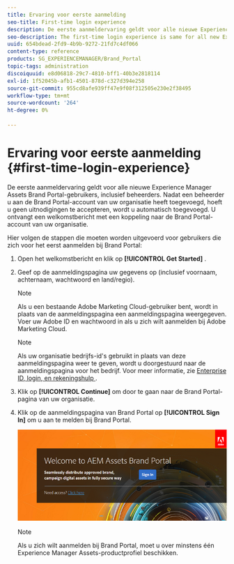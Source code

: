 ```yaml
---
title: Ervaring voor eerste aanmelding
seo-title: First-time login experience
description: De eerste aanmeldervaring geldt voor alle nieuwe Experience Manager Assets Brand Portal-gebruikers, inclusief beheerders. Nadat een beheerder u aan de Brand Portal-account van uw organisatie heeft toegevoegd, hoeft u geen uitnodigingen te accepteren, wordt u automatisch toegevoegd. U ontvangt een welkomstbericht met een koppeling naar de Brand Portal-account van uw organisatie.
seo-description: The first-time login experience is same for all new Experience Manager Assets Brand Portal users, including Administrators. After an Administrator adds you to your organization's Brand Portal account, you need not accept invitations, you are automatically added. You receive a welcome email that contains a link to your organization’s Brand Portal account.
uuid: 654bdead-2fd9-4b9b-9272-21fd7c4df066
content-type: reference
products: SG_EXPERIENCEMANAGER/Brand_Portal
topic-tags: administration
discoiquuid: e8d06818-29c7-4810-bff1-40b3e2818114
exl-id: 1f52045b-afb1-4501-878d-c327d394e258
source-git-commit: 955cd8afe939ff47e9f08f312505e230e2f38495
workflow-type: tm+mt
source-wordcount: '264'
ht-degree: 0%

---
```


# Ervaring voor eerste aanmelding {#first-time-login-experience}

De eerste aanmeldervaring geldt voor alle nieuwe Experience Manager Assets Brand Portal-gebruikers, inclusief beheerders. Nadat een beheerder u aan de Brand Portal-account van uw organisatie heeft toegevoegd, hoeft u geen uitnodigingen te accepteren, wordt u automatisch toegevoegd. U ontvangt een welkomstbericht met een koppeling naar de Brand Portal-account van uw organisatie.

Hier volgen de stappen die moeten worden uitgevoerd voor gebruikers die zich voor het eerst aanmelden bij Brand Portal:

1. Open het welkomstbericht en klik op **[!UICONTROL Get Started]** .

1. Geef op de aanmeldingspagina uw gegevens op (inclusief voornaam, achternaam, wachtwoord en land/regio).
   >[!NOTE]
   >
   >Als u een bestaande Adobe Marketing Cloud-gebruiker bent, wordt in plaats van de aanmeldingspagina een aanmeldingspagina weergegeven. Voer uw Adobe ID en wachtwoord in als u zich wilt aanmelden bij Adobe Marketing Cloud.

   >[!NOTE]
   >
   >Als uw organisatie bedrijfs-id&#39;s gebruikt in plaats van deze aanmeldingspagina weer te geven, wordt u doorgestuurd naar de aanmeldingspagina voor het bedrijf. Voor meer informatie, zie [ Enterprise ID, login, en rekeningshulp ](https://helpx.adobe.com/in/enterprise/kb/enterprise-id-faq.html).

1. Klik op **[!UICONTROL Continue]** om door te gaan naar de Brand Portal-pagina van uw organisatie.
1. Klik op de aanmeldingspagina van Brand Portal op **[!UICONTROL Sign In]** om u aan te melden bij Brand Portal.

   ![ het Teken van Brand Portal binnen pagina ](assets/signin-onboarding.png)

   >[!NOTE]
   >
   >Als u zich wilt aanmelden bij Brand Portal, moet u over minstens één Experience Manager Assets-productprofiel beschikken.
